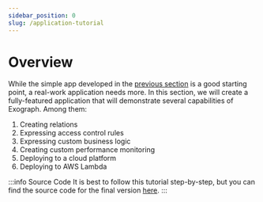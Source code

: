 ```yaml
---
sidebar_position: 0
slug: /application-tutorial
---
```


# Overview

While the simple app developed in the [previous section](/getting-started/index.md#using-the-graphiql-interface) is a good starting point, a real-work application needs more. In this section, we will create a fully-featured application that will demonstrate several capabilities of Exograph. Among them:

1. Creating relations
2. Expressing access control rules
3. Expressing custom business logic
4. Creating custom performance monitoring
5. Deploying to a cloud platform
6. Deploying to AWS Lambda

:::info Source Code
It is best to follow this tutorial step-by-step, but you can find the source code for the final version [here](https://github.com/exograph/examples/tree/main/concerts-app).
:::
